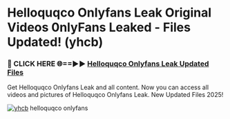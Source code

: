 # Helloquqco Onlyfans Leak Original Videos 0nlyFans Leaked - Files Updated! (yhcb)

<h3>🔴 CLICK HERE 🌐==►► <a href="https://tinyurl.com/ms9xzufz" rel="nofollow">Helloquqco Onlyfans Leak Updated Files</a></h3>

Get Helloquqco Onlyfans Leak and all content. Now you can access all videos and pictures of Helloquqco Onlyfans Leak. New Updated Files 2025!

[![yhcb](https://i.imgur.com/ppqm5kG.gif)](https://tinyurl.com/ms9xzufz)
helloquqco onlyfans